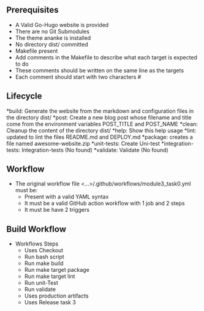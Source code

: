 ## Prerequisites
* A Valid Go-Hugo website is provided
* There are no Git Submodules
* The theme ananke is installed
* No directory dist/ committed
* Makefile present
* Add comments in the Makefile to describe what each target is expected to do
* These comments should be written on the same line as the targets 
* Each comment should start with two characters #

## Lifecycle
*build: Generate the website from the markdown and configuration files in the directory dist/
*post: Create a new blog post whose filename and title come from the environment variables POST_TITLE and POST_NAME
*clean: Cleanup the content of the directory dist/
*help: Show this help usage
*lint: updated to lint the files README.md and DEPLOY.md
*package: creates a file named awesome-website.zip
*unit-tests: Create Uni-test
*integration-tests: Integration-tests (No found)
*validate: Validate (No found)
## Workflow

- The original workflow file <...>/.github/workflows/module3_task0.yml must be:
  - Present with a valid YAML syntax
  - It must be a valid GitHub action workflow with 1 job and 2 steps
  - It must be have 2 triggers

## Build Workflow

- Workflows Steps
  - Uses Checkout
  - Run bash script
  - Run make build
  - Run make target package
  - Run make target lint
  - Run unit-Test
  - Run validate
  - Uses production artifacts
  - Uses Release task 3
